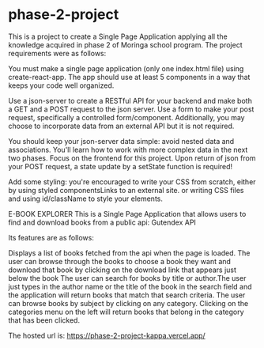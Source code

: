 # phase-2-project

This is a project to create a Single Page Application applying all the knowledge acquired in phase 2 of Moringa school program. The project requirements were as follows:

You must make a single page application (only one index.html file) using create-react-app.
The app should use at least 5 components in a way that keeps your code well organized.

Use a json-server to create a RESTful API for your backend and make both a GET and a POST request to the json server. Use a form to make your post request, specifically a controlled form/component. Additionally, you may choose to incorporate data from an external API but it is not required.

You should keep your json-server data simple: avoid nested data and associations. You'll learn how to work with more complex data in the next two phases. Focus on the frontend for this project.
Upon return of json from your POST request, a state update by a setState function is required!

Add some styling: you're encouraged to write your CSS from scratch, either by using styled componentsLinks to an external site. or writing CSS files and using id/className to style your elements. 

E-BOOK EXPLORER
This is a Single Page Application that allows users to find and download books from a public api: Gutendex API

Its features are as follows:

Displays a list of books fetched from the api when the page is loaded. The user can browse through the books to choose a book they want and download that book by clicking on the download link that appears just below the book
The user can search for books by title or author.The user just types in the author name or the title of the book in the search field and the application will return books that match that search criteria.
The user can browse books by subject by clicking on any category. Clicking on the categories menu on the left will return books that belong in the category that has been clicked.

The hosted url is: https://phase-2-project-kappa.vercel.app/
